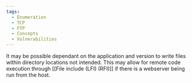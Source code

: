 ```yaml
---
tags:
  - Enumeration
  - TCP
  - FTP
  - Concepts
  - Vulnerabilities
---
```


It may be possible dependant on the application and version to write files within directory locations not intended. This may allow for remote code execution through [[File include (LFI) (RFI)]] if there is a webserver being run from the host.